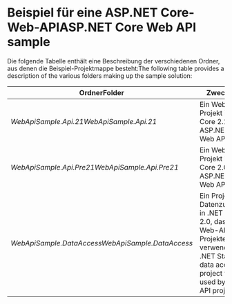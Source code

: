 # <a name="aspnet-core-web-api-sample"></a><span data-ttu-id="9d613-101">Beispiel für eine ASP.NET Core-Web-API</span><span class="sxs-lookup"><span data-stu-id="9d613-101">ASP.NET Core Web API sample</span></span>

<span data-ttu-id="9d613-102">Die folgende Tabelle enthält eine Beschreibung der verschiedenen Ordner, aus denen die Beispiel-Projektmappe besteht:</span><span class="sxs-lookup"><span data-stu-id="9d613-102">The following table provides a description of the various folders making up the sample solution:</span></span>


|              <span data-ttu-id="9d613-103">Ordner</span><span class="sxs-lookup"><span data-stu-id="9d613-103">Folder</span></span>              |                                        <span data-ttu-id="9d613-104">Zweck</span><span class="sxs-lookup"><span data-stu-id="9d613-104">Purpose</span></span>                                        |
|----------------------------------|---------------------------------------------------------------------------------------|
|   <span data-ttu-id="9d613-105"><em>WebApiSample.Api.21</em></span><span class="sxs-lookup"><span data-stu-id="9d613-105"><em>WebApiSample.Api.21</em></span></span>   |                         <span data-ttu-id="9d613-106">Ein Web-API-Projekt in ASP.NET Core 2.1.</span><span class="sxs-lookup"><span data-stu-id="9d613-106">An ASP.NET Core 2.1 Web API project.</span></span>                          |
| <span data-ttu-id="9d613-107"><em>WebApiSample.Api.Pre21</em></span><span class="sxs-lookup"><span data-stu-id="9d613-107"><em>WebApiSample.Api.Pre21</em></span></span>  |                         <span data-ttu-id="9d613-108">Ein Web-API-Projekt in ASP.NET Core 2.0.</span><span class="sxs-lookup"><span data-stu-id="9d613-108">An ASP.NET Core 2.0 Web API project.</span></span>                          |
| <span data-ttu-id="9d613-109"><em>WebApiSample.DataAccess</em></span><span class="sxs-lookup"><span data-stu-id="9d613-109"><em>WebApiSample.DataAccess</em></span></span> | <span data-ttu-id="9d613-110">Ein Projekt auf Datenzugriffsebene in .NET Standard 2.0, das von beiden Web-API-Projekten verwendet wird.</span><span class="sxs-lookup"><span data-stu-id="9d613-110">A .NET Standard 2.0 data access layer project which is used by both Web API projects.</span></span> |

